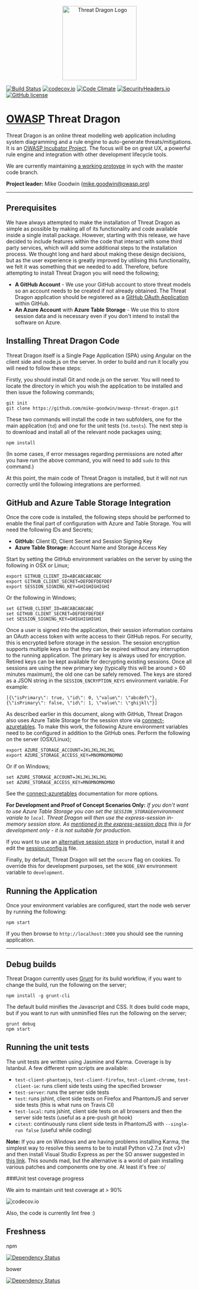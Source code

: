 <p align="center">
  <img src="http://mike-goodwin.github.io/owasp-threat-dragon/content/images/threatdragon_logo_image.svg" width="200" alt="Threat Dragon Logo"/>
</p>

[![Build Status](https://travis-ci.org/mike-goodwin/owasp-threat-dragon.svg?branch=master)](https://travis-ci.org/mike-goodwin/owasp-threat-dragon) [![codecov.io](http://codecov.io/github/mike-goodwin/owasp-threat-dragon/coverage.svg?branch=master)](http://codecov.io/github/mike-goodwin/owasp-threat-dragon?branch=master) [![Code Climate](https://codeclimate.com/github/mike-goodwin/owasp-threat-dragon/badges/gpa.svg)](https://codeclimate.com/github/mike-goodwin/owasp-threat-dragon) [![SecurityHeaders.io](https://securityheadersiobadges.azurewebsites.net/create/badge?domain=https://threatdragon.azurewebsites.net/)](https://securityheaders.io/?q=https://threatdragon.azurewebsites.net/&hide=on) [![GitHub license](https://img.shields.io/github/license/mike-goodwin/owasp-threat-dragon.svg)](LICENSE.txt)

# [OWASP](https://www.owasp.org) Threat Dragon #

Threat Dragon is an online threat modelling web application including system diagramming and a rule engine to auto-generate threats/mitigations. It is an [OWASP Incubator Project](https://www.owasp.org/index.php/OWASP_Threat_Dragon). The focus will be on great UX, a powerful rule engine and integration with other development lifecycle tools.

We are currently maintaining [a working protoype](http://threatdragon.azurewebsites.net/#/) in sych with the master code branch.

**Project leader:** Mike Goodwin (mike.goodwin@owasp.org)

---

## Prerequisites

We have always attempted to make the installation of Threat Dragon as simple as possible by making all of its functionality and code available inside a single install package.  However, starting with this release, we have decided to include features within the code that interact with some third party services, which will add some additional steps to the installation process.  We thought long and hard about making these design decisions, but as the user experience is greatly improved by utilising this functionality, we felt it was something that we needed to add.  Therefore, before attempting to install Threat Dragon you will need the following;

- **A GitHub Account** - We use your GitHub account to store threat models so an account needs to be created if not already obtained.  The Threat Dragon application should be registered as a [GitHub OAuth Application](https://github.com/settings/applications/new) within GitHub.
- **An Azure Account** with **Azure Table Storage** - We use this to store session data and is necessary even if you don't intend to install the software on Azure.

## Installing Threat Dragon Code

Threat Dragon itself is a Single Page Application (SPA) using Angular on the client side and node.js on the server.  In order to build and run it locally you will need to follow these steps:

Firstly, you should install Git and node.js on the server.  You will need to locate the directory in which you wish the application to be installed and then issue the following commands;

`git init`  
`git clone https://github.com/mike-goodwin/owasp-threat-dragon.git`

These two commands will install the code in two subfolders, one for the main application (`td`) and one for the unit tests (`td.tests`).  The next step is to download and install all of the relevant node packages using;

`npm install`

(In some cases, if error messages regarding permissions are noted after you have run the above command, you will need to add `sudo` to this command.)

At this point, the main code of Threat Dragon is installed, but it will not run correctly until the following integrations are performed.

## GitHub and Azure Table Storage Integration

Once the core code is installed, the following steps should be performed to enable the final part of configuration with Azure and Table Storage.  You will need the following IDs and Secrets;

- **GitHub:** Client ID, Client Secret and Session Signing Key
- **Azure Table Storage:** Account Name and Storage Access Key

Start by setting the GitHub environment variables on the server by using the following in OSX or Linux;   

`export GITHUB_CLIENT_ID=ABCABCABCABC`  
`export GITHUB_CLIENT_SECRET=DEFDEFDEFDEF`  
`export SESSION_SIGNING_KEY=GHIGHIGHIGHI` 

Or the following in Windows;

`set GITHUB_CLIENT_ID=ABCABCABCABC`  
`set GITHUB_CLIENT_SECRET=DEFDEFDEFDEF`  
`set SESSION_SIGNING_KEY=GHIGHIGHIGHI`  
 
Once a user is signed into the application, their session information contains an OAuth access token with 
write access to their GitHub repos. For security, this is encrypted before storage in the session. The 
session encryption supports multiple keys so that they can be expired without any interruption to the 
running application. The primary key is always used for encryption. Retired keys can be kept available for 
decrypting existing sessions. Once all sessions are using the new primary key (typically this will be around > 60 minutes maximum), the old one can be safely removed. The keys are stored as a JSON string in  the 
`SESSION_ENCRYPTION_KEYS` environment variable. For example:
 
`[{\"isPrimary\": true, \"id\": 0, \"value\": \"abcdef\"}, {\"isPrimary\": false, \"id\": 1, \"value\": \"ghijkl\"}]`

As described earlier in this document, along with GitHub, Threat Dragon also uses Azure Table Storage for the session store via [connect-azuretables](https://www.npmjs.com/package/connect-azuretables). To make this work, the following Azure environment variables need to be configured in addition to the GitHub ones.  Perform the following on the server (OSX/Linux);
 
`export AZURE_STORAGE_ACCOUNT=JKLJKLJKLJKL`  
`export AZURE_STORAGE_ACCESS_KEY=MNOMNOMNOMNO` 

Or if on Windows;

`set AZURE_STORAGE_ACCOUNT=JKLJKLJKLJKL`  
`set AZURE_STORAGE_ACCESS_KEY=MNOMNOMNOMNO`  

See the [connect-azuretables](https://www.npmjs.com/package/connect-azuretables) documentation for more options.

**For Development and Proof of Concept Scenarios Only:** *If you don't want to use Azure Table Storage you 
can set the `SESSION_STORAGE`environment variale to `local`. Threat Dragon will then use the express-session in-memory session store. As [mentioned in the express-session docs](https://github.com/expressjs/session) 
this is for development only - it is not suitable for production.*

If you want to use an [alternative session store](https://github.com/expressjs/session#compatible-session-stores) in production, install it and edit the [session.config.js](https://github.com/mike-goodwin/owasp-threat-dragon/blob/master/td/config/session.config.js) file.

Finally, by default, Threat Dragon will set the `secure` flag on cookies. To override this for development purposes, set the `NODE_ENV` environment variable to `development`. 

## Running the Application

Once your environment variables are configured, start the node web server by running the following:

`npm start`

If you then browse to `http://localhost:3000` you should see the running application.

---

## Debug builds

Threat Dragon currently uses [Grunt](http://gruntjs.com/) for its build workflow, if you want to change the build, run the following on the server;

`npm install -g grunt-cli`

The default build minifies the Javascript and CSS. It does build code maps, but if you want to run with
unminified files run the following on the server;

`grunt debug`  
`npm start`

## Running the unit tests

The unit tests are written using Jasmine and Karma. Coverage is by Istanbul. A few different npm scripts are available:

* `test-client-phantomjs`, `test-client-firefox`, `test-client-chrome`, `test-client-ie`: runs client side tests using the specified browser
* `test-server`: runs the server side tests
* `test`: runs jshint, client side tests on Firefox and PhantomJS and server side tests (this is what runs on Travis CI)
* `test-local`: runs jshint, client side tests on all browsers and then the server side tests (useful as a pre-push git hook)
* `citest`: continuously runs client side tests in PhantomJS with `--single-run false` (useful while coding)

**Note:** If you are on Windows and are having problems installing Karma, the simplest way to resolve this seems to be to install Python v2.7.x (not v3+) and then install Visual Studio Express as per the SO answer suggested in [this link](http://codedmi.com/questions/298619/npm-install-g-karma-error-msb4019-the-imported-project-c-microsoft-cpp-defau). This sounds mad, but the alternative is a world of pain installing various patches and components one by one. At least it's free :o/

###Unit test coverage progress

We aim to maintain unit test coverage at > 90%

![codecov.io](https://codecov.io/github/mike-goodwin/owasp-threat-dragon/branch.svg?branch=master)

Also, the code is currently lint free :)

## Freshness

npm

[![Dependency Status](https://www.versioneye.com/user/projects/56185934a193340f2f000262/badge.svg?style=flat)](https://www.versioneye.com/user/projects/56185934a193340f2f000262) 

bower

[![Dependency Status](https://www.versioneye.com/user/projects/56185933a193340f2800026b/badge.svg?style=flat)](https://www.versioneye.com/user/projects/56185933a193340f2800026b)
